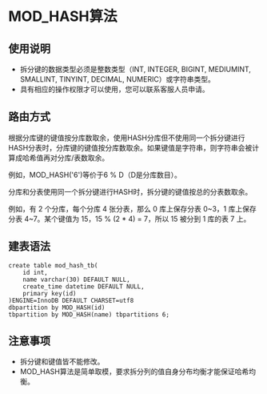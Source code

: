 # MOD\_HASH算法<a name="ddm_10_0002"></a>

## 使用说明<a name="section1877171510217"></a>

-   拆分键的数据类型必须是整数类型（INT, INTEGER, BIGINT, MEDIUMINT, SMALLINT, TINYINT, DECIMAL, NUMERIC）或字符串类型。
-   具有相应的操作权限才可以使用，您可以联系客服人员申请。

## 路由方式<a name="section149331275411"></a>

根据分库键的键值按分库数取余，使用HASH分库但不使用同一个拆分键进行HASH分表时，分库键的键值按分库数取余。如果键值是字符串，则字符串会被计算成哈希值再对分库/表数取余。

例如，MOD\_HASH\('6'\)等价于6 % D（D是分库数目）。

分库和分表使用同一个拆分键进行HASH时，拆分键的键值按总的分表数取余。

例如，有 2 个分库，每个分库 4 张分表，那么 0 库上保存分表 0\~3，1 库上保存分表 4\~7。某个键值为 15，15 % \(2 \* 4\) = 7，所以 15 被分到 1 库的表 7 上。

## 建表语法<a name="section83236412181"></a>

```
create table mod_hash_tb( 
    id int, 
    name varchar(30) DEFAULT NULL, 
    create_time datetime DEFAULT NULL, 
    primary key(id) 
)ENGINE=InnoDB DEFAULT CHARSET=utf8 
dbpartition by MOD_HASH(id)
tbpartition by MOD_HASH(name) tbpartitions 6;
```

## 注意事项<a name="section121681236151812"></a>

-   拆分键和键值皆不能修改。
-   MOD\_HASH算法是简单取模，要求拆分列的值自身分布均衡才能保证哈希均衡。

